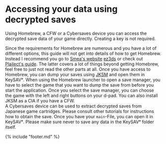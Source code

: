 # Accessing your data using decrypted saves

Using Homebrew, a CFW or a Cybersaves device you can access the decrypted save data of your game directly. Creating a key is not required.

Since the requirements for Homebrew are numerous and you have a lot of different options, this guide will not get into details of how to get Homebrew. Instead I recommend you go to [Smea's website](http://smealum.github.io/3ds/) [ez3ds](https://ez3ds.xyz) or check out [Plailect's guide](https://3ds.guide/). The latter covers a lot of things beyond getting Homebrew, feel free to just not read the other parts at all.
Once you have access to Homebrew, you can dump your saves using [JKSM](https://gbatemp.net/threads/release-jks-savemanager-homebrew-cia-save-manager.413143/) and open them in KeySAVᵉ.
When using the Homebrew launcher to open a save manager, you have to select the game that you want to dump the save from before you start the application. Once you select the save manager, you can choose the game with the left and right buttons on your d-pad.
You can also install JKSM as a CIA if you have a CFW.  
A Cybersaves device can be used to extract decrypted saves from Japanese game cartridges. Please consult other tutorials for instructions how to obtain the save. Once you have your `main`-File, you can open it in KeySAVᵉ.
Please make sure never to save any data in the KeySAVᵉ folder itself.

{% include "footer.md" %}
